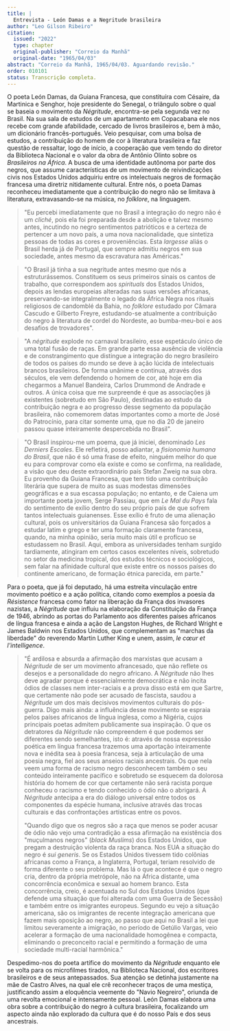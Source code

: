 ```yaml
---
title: |
  Entrevista - León Damas e a Negritude brasileira
author: "Leo Gilson Ribeiro"
citation:
  issued: "2022"
  type: chapter
  original-publisher: "Correio da Manhã"
  original-date: "1965/04/03"
abstract: "Correio da Manhã, 1965/04/03. Aguardando revisão."
order: 010101
status: Transcrição completa.
---
```


O poeta León Damas, da Guiana Francesa, que constituíra com Césaire, da Martinica e Senghor, hoje presidente do Senegal, o triângulo sobre o qual se baseia o movimento da *Négritude*, encontra-se pela segunda vez no Brasil. Na sua sala de estudos de um apartamento em Copacabana ele nos recebe com grande afabilidade, cercado de livros brasileiros e, bem à mão, um dicionário francês-português. Veio pesquisar, com uma bolsa de estudos, a contribuição do homem de cor à literatura brasileira e faz questão de ressaltar, logo de início, a cooperação que vem tendo do diretor da Biblioteca Nacional e o valor da obra de Antônio Olinto sobre os *Brasileiros na África*. A busca de uma identidade autônoma por parte dos negros, que assume características de um movimento de reivindicações civis nos Estados Unidos adquiriu entre os intelectuais negros de formação francesa uma diretriz nitidamente cultural. Entre nós, o poeta Damas reconheceu imediatamente que a contribuição do negro não se limitava à literatura, extravasando-se na música, no *folklore*, na linguagem.

> "Eu percebi imediatamente que no Brasil a integração do negro não é um *cliché*, pois ela foi preparada desde a abolição e talvez mesmo antes, incutindo no negro sentimentos patrióticos e a certeza de pertencer a um novo país, a uma nova nacionalidade, que sintetiza pessoas de todas as cores e proveniências. Esta *largesse* aliás o Brasil herda já de Portugal, que sempre admitiu negros em sua sociedade, antes mesmo da escravatura nas Américas."

> "O Brasil já tinha a sua negritude antes mesmo que nós a estruturássemos. Constituem os seus primeiros sinais os cantos de trabalho, que correspondem aos *spirituals* dos Estados Unidos, depois as lendas europeias alteradas nas suas versões africanas, preservando-se integralmente o legado da África Negra nos rituais religiosos de candomblé da Bahia, no *folklore* estudado por Câmara Cascudo e Gilberto Freyre, estudando-se atualmente a contribuição do negro à literatura de cordel do Nordeste, ao bumba-meu-boi e aos desafios de trovadores".

> "A *négritude* explode no carnaval brasileiro, esse espetáculo único de uma total fusão de raças. Em grande parte essa ausência de violência e de constrangimento que distingue a integração do negro brasileiro de todos os países do mundo se deve à ação lúcida de intelectuais brancos brasileiros. De forma unânime e continua, através dos séculos, ele vem defendendo o homem de cor, até hoje em dia chegarmos a Manuel Bandeira, Carlos Drummond de Andrade e outros. A única coisa que me surpreende é que as associações já existentes (sobretudo em São Paulo), destinadas ao estudo da contribuição negra e ao progresso desse segmento da população brasileira, não comemorem datas importantes como a morte de José do Patrocínio, para citar somente uma, que no dia 20 de janeiro passou quase inteiramente despercebida no Brasil".

> "O Brasil inspirou-me um poema, que já iniciei, denominado *Les Derniers Escales*. Ele refletirá, posso adiantar, a *fisionomia humana do Brasil*, que não é só uma frase de efeito, ninguém melhor do que eu para comprovar como ela existe e como se confirma, na realidade, a visão que deu deste extraordinário país Stefan Zweig na sua obra. Eu provenho da Guiana Francesa, que tem tido uma contribuição literária que supera de muito as suas modestas dimensões geográficas e a sua escassa população; no entanto, e de Caiena um importante poeta jovem, Serge Passiau, que em *Le Mal du Pays* fala do sentimento de exílio dentro do seu próprio país de que sofrem tantos intelectuais guianenses. Esse exílio é fruto de uma alienação cultural, pois os universitários da Guiana Francesa são forçados a estudar latim e grego e ter uma formação claramente francesa, quando, na minha opinião, seria muito mais útil e profícuo se estudassem no Brasil. Aqui, embora as universidades tenham surgido tardiamente, atingiram em certos casos excelentes níveis, sobretudo no setor da medicina tropical, dos estudos técnicos e sociológicos, sem falar na afinidade cultural que existe entre os nossos países do continente americano, de formação étnica parecida, em parte."

Para o poeta, que já foi deputado, há uma estreita vinculação entre movimento poético e a ação política, citando como exemplos a poesia da *Résistence* francesa como fator na liberação da França dos invasores nazistas, a *Négritude* que influiu na elaboração da Constituição da França de 1946, abrindo as portas do Parlamento aos diferentes países africanos de língua francesa e ainda a ação de Langston Hughes, de Richard Wright e James Baldwin nos Estados Unidos, que complementam as "marchas da liberdade" do reverendo Martin Luther King e unem, assim, *le cœur et l'intelligence*.

> "É ardilosa e absurda a afirmação dos marxistas que acusam a *Négritude* de ser um movimento afrancesado, que não reflete os desejos e a personalidade do negro africano. A *Négritude* não lhes deve agradar porque é essencialmente democrática e não incita ódios de classes nem inter-raciais e a prova disso está em que Sartre, que certamente não pode ser acusado de fascista, saudou a *Négritude* um dos mais decisivos movimentos culturais do pós-guerra. Digo mais ainda: a influência desse movimento se espraia pelos países africanos de língua inglesa, como a Nigéria, cujos principais poetas admitem publicamente sua inspiração. O que os detratores da *Négritude* não compreendem é que podemos ser diferentes sendo semelhantes, isto é: através de nossa expressão poética em língua francesa trazemos uma aportação inteiramente nova e inédita sea à poesia francesa, seja à articulação de uma poesia negra, fiel aos seus anseios raciais ancestrais. Os que nela veem uma forma de racismo negro desconhecem também o seu conteúdo inteiramente pacífico e sobretudo se esquecem da dolorosa história do homem de cor que certamente não será racista porque conheceu o racismo e tendo conhecido o ódio não o abrigará. A *Négritude* antecipa a era do diálogo universal entre todos os componentes da espécie humana, inclusive através das trocas culturais e das confrontações artísticas entre os povos. 
>
> "Quando digo que os negros são a raça que menos se poder acusar de ódio não vejo uma contradição a essa afirmação na existência dos "muçulmanos negros" (*black Muslims*) dos Estados Unidos, que pregam a destruição violenta da raça branca. Nos EUA a situação do negro é *sui generis*. Se os Estados Unidos tivessem tido colônias africanas como a França, a Inglaterra, Portugal, teriam resolvido de forma diferente o seu problema. Mas lá o que acontece é que o negro cria, dentro da própria metrópole, não na África distante, uma concorrência econômica e sexual ao homem branco. Esta concorrência, creio, é acentuada no Sul dos Estados Unidos (que defende uma situação que foi alterada com uma Guerra de Secessão) e também entre os imigrantes europeus. Segundo eu vejo a situação americana, são os imigrantes de recente integração americana que fazem mais oposição ao negro, ao passo que aqui no Brasil a lei que limitou severamente a imigração, no período de Getúlio Vargas, veio acelerar a formação de uma nacionalidade homogênea e compacta, eliminando o preconceito racial e permitindo a formação de uma sociedade multi-racial harmônica."

Despedimo-nos do poeta artífice do movimento da *Négritude* enquanto ele se volta para os microfilmes tirados, na Biblioteca Nacional, dos escritores brasileiros e de seus antepassados. Sua atenção se detinha justamente na mãe de Castro Alves, na qual ele crê reconhecer traços de uma mestiça, justificando assim a eloquência veemente do "Navio Negreiro", oriunda de uma revolta emocional e intensamente pessoal. León Damas elabora uma obra sobre a contribuição do negro à cultura brasileira, focalizando um aspecto ainda não explorado da cultura que é do nosso País e dos seus ancestrais.


